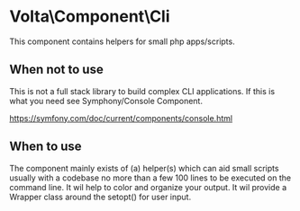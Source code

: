 # Volta\Component\Cli

This component contains helpers for small php apps/scripts.

## When not to use
This is not a full stack library to build complex CLI applications. If this is what you need see Symphony/Console Component.

https://symfony.com/doc/current/components/console.html

## When to use

The component mainly exists of (a) helper(s) which can aid small scripts usually with a codebase no more than a few 100 lines to be executed on the command line. It wil help to color and organize your output. It wil provide a Wrapper class around the setopt() for user input.